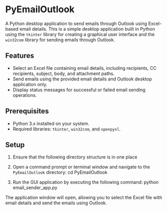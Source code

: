 # PyEmailOutlook
A Python desktop application to send emails through Outlook using Excel-based email details.
This is a simple desktop application built in Python using the `tkinter` library for creating a graphical user interface and the `win32com` library for sending emails through Outlook.

## Features

- Select an Excel file containing email details, including recipients, CC recipients, subject, body, and attachment paths.
- Send emails using the provided email details and Outlook desktop application only.
- Display status messages for successful or failed email sending operations.

## Prerequisites

- Python 3.x installed on your system.
- Required libraries: `tkinter`, `win32com`, and `openpyxl`.

## Setup

1. Ensure that the following directory structure is in one place

2. Open a command prompt or terminal window and navigate to the `PyEmailOutlook` directory:
cd PyEmailOutlook

3. Run the GUI application by executing the following command:
python email_sender_app.py

The application window will open, allowing you to select the Excel file with email details and send the emails using Outlook.

